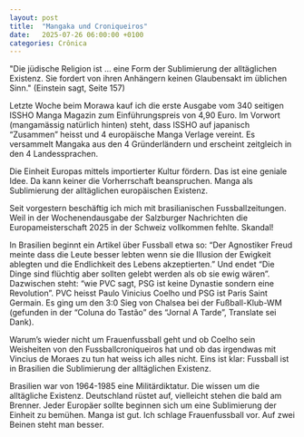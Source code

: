 ```yaml
---
layout: post
title:  "Mangaka und Croniqueiros"
date:   2025-07-26 06:00:00 +0100
categories: Crônica
---
```

"Die jüdische Religion ist … eine Form der Sublimierung der alltäglichen Existenz. Sie fordert von ihren Anhängern keinen Glaubensakt im üblichen Sinn." (Einstein sagt, Seite 157)

Letzte Woche beim Morawa kauf ich die erste Ausgabe vom 340 seitigen ISSHO Manga Magazin zum Einführungspreis von 4,90 Euro. Im Vorwort (mangamässig natürlich hinten) steht, dass ISSHO auf japanisch “Zusammen” heisst und 4 europäische Manga Verlage vereint. Es versammelt Mangaka aus den 4 Gründerländern und erscheint zeitgleich in den 4 Landessprachen.

Die Einheit Europas mittels importierter Kultur fördern. Das ist eine geniale Idee. Da kann keiner die Vorherrschaft beanspruchen. Manga als Sublimierung der alltäglichen europäischen Existenz.

Seit vorgestern beschäftig ich mich mit brasilianischen Fussballzeitungen. Weil in der Wochenendausgabe der Salzburger Nachrichten die Europameisterschaft 2025 in der Schweiz vollkommen fehlte. Skandal!

In Brasilien beginnt ein Artikel über Fussball etwa so: “Der Agnostiker Freud meinte dass die Leute besser lebten wenn sie die Illusion der Ewigkeit ablegten und die Endlichkeit des Lebens akzeptierten.” Und endet “Die Dinge sind flüchtig aber sollten gelebt werden als ob sie ewig wären”. Dazwischen steht: “wie PVC sagt, PSG ist keine Dynastie sondern eine Revolution”. PVC heisst Paulo Vinicius Coelho und PSG ist Paris Saint Germain. Es ging um den 3:0 Sieg von Chalsea bei der Fußball-Klub-WM (gefunden in der “Coluna do Tastão” des “Jornal A Tarde”, Translate sei Dank).

Warum’s wieder nicht um Frauenfussball geht und ob Coelho sein Weisheiten von den Fussballcroniqueiros hat und ob das irgendwas mit Vincius de Moraes zu tun hat weiss ich alles nicht. Eins ist klar: Fussball ist in Brasilien die Sublimierung der alltäglichen Existenz.

Brasilien war von 1964-1985 eine Militärdiktatur. Die wissen um die alltägliche Existenz. Deutschland rüstet auf, vielleicht stehen die bald am Brenner. Jeder Europäer sollte beginnen sich um eine Sublimierung der Einheit zu bemühen. Manga ist gut. Ich schlage Frauenfussball vor. Auf zwei Beinen steht man besser.
